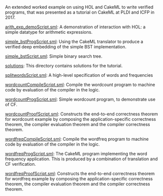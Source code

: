 An extended worked example on using HOL and CakeML to write verified programs,
that was presented as a tutorial on CakeML at PLDI and ICFP in 2017.

[arith_exp_demoScript.sml](arith_exp_demoScript.sml):
A demonstration of interaction with HOL: a simple datatype for arithmetic
expressions.

[simple_bstProgScript.sml](simple_bstProgScript.sml):
Using the CakeML translator to produce a verified deep embedding of the
simple BST implementation.

[simple_bstScript.sml](simple_bstScript.sml):
Simple binary search tree.

[solutions](solutions):
This directory contains solutions for the tutorial.

[splitwordsScript.sml](splitwordsScript.sml):
A high-level specification of words and frequencies

[wordcountCompileScript.sml](wordcountCompileScript.sml):
Compile the wordcount program to machine code by evaluation of the compiler
in the logic.

[wordcountProgScript.sml](wordcountProgScript.sml):
Simple wordcount program, to demonstrate use of CF.

[wordcountProofScript.sml](wordcountProofScript.sml):
Constructs the end-to-end correctness theorem for wordcount example
by composing the application-specific correctness theorem, the
compiler evaluation theorem and the compiler correctness theorem.

[wordfreqCompileScript.sml](wordfreqCompileScript.sml):
Compile the wordfreq program to machine code by evaluation of the compiler in
the logic.

[wordfreqProgScript.sml](wordfreqProgScript.sml):
The CakeML program implementing the word frequency application.
This is produced by a combination of translation and CF verification.

[wordfreqProofScript.sml](wordfreqProofScript.sml):
Constructs the end-to-end correctness theorem for wordfreq example
by composing the application-specific correctness theorem, the
compiler evaluation theorem and the compiler correctness theorem.
